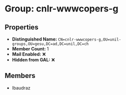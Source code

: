 # Group: cnlr-wwwcopers-g

## Properties

- **Distinguished Name:** `CN=cnlr-wwwcopers-g,OU=unil-groups,OU=gesu,DC=ad,DC=unil,DC=ch`
- **Member Count:** 1
- **Mail Enabled:** ❌
- **Hidden from GAL:** ❌

## Members

- lbaudraz
